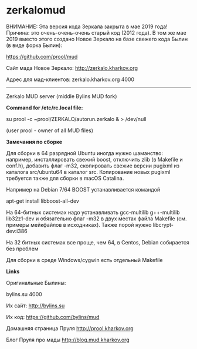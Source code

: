 zerkalomud
==========

ВНИМАНИЕ: Эта версия кода Зеркала закрыта в мае 2019 года! Причина: это очень-очень-очень старый код (2012 года).
В том же мае 2019 вместо этого создано Новое Зеркало на базе свежего кода Былин (в виде форка Былин):

https://github.com/prool/mud

Сайт мада Новое Зеркало: http://zerkalo.kharkov.org

Адрес для мад-клиентов: zerkalo.kharkov.org 4000

---

Zerkalo MUD server (middle Bylins MUD fork)

**Command for /etc/rc.local file:**

su prool -c ~prool/ZERKALO/autorun.zerkalo & > /dev/null

(user prool - owner of all MUD files)

**Замечания по сборке**

Для сборки в 64 разрядной Ubuntu иногда нужно шаманство: например, инсталлировать свежий boost,
отключить zlib (в Makefile и conf.h), добавить флаг -m32, скопировать свежие версии pugixml из каталога
src/ubuntu64 в каталог src. Копирование новых pugixml требуется также для сборки в macOS Catalina.

Например на Debian 7/64 BOOST устанавливается командой

apt-get install libboost-all-dev

На 64-битных системах надо устанавливать gcc-multilib g++-multilib lib32z1-dev и обязательно флаг -m32 в двух местах
файла Makefile (см. примеры мейкфайлов в исходниках). Также порой нужно libcrypt-dev:i386

На 32 битных системах все проще, чем 64, в Centos, Debian собирается без проблем

Для сборки в среде Windows/cygwin есть отдельный Makefile

**Links**

Оригинальные Былины:

bylins.su 4000

Их сайт: http://bylins.su

Их код: https://github.com/bylins/mud

Домашняя страница Пруля http://prool.kharkov.org

Блог Пруля про мады http://blog.mud.kharkov.org
